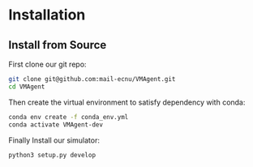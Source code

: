 # Installation
## Install from Source
First clone our git repo: 

```sh
git clone git@github.com:mail-ecnu/VMAgent.git
cd VMAgent
```

Then create the virtual environment to satisfy dependency with conda:

```sh 
conda env create -f conda_env.yml
conda activate VMAgent-dev
```
Finally Install our simulator:

```sh
python3 setup.py develop
````